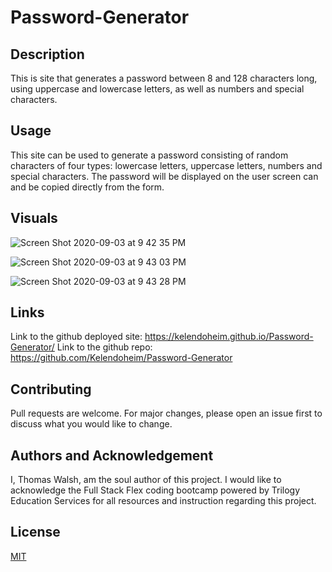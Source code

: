 # Password-Generator


## Description

This is site that generates a password between 8 and 128 characters long, using uppercase and lowercase letters, as well as numbers and special characters.

## Usage

This site can be used to generate a password consisting of random characters of four types: lowercase letters, uppercase letters, numbers and special characters. The password will be displayed on the user screen can and be copied directly from the form.

## Visuals
![Screen Shot 2020-09-03 at 9 42 35 PM](https://user-images.githubusercontent.com/68260323/92190270-b624e900-ee2e-11ea-886d-c7f5b11a0df0.png)

![Screen Shot 2020-09-03 at 9 43 03 PM](https://user-images.githubusercontent.com/68260323/92190283-c1781480-ee2e-11ea-9804-6cd166e9cea1.png)

![Screen Shot 2020-09-03 at 9 43 28 PM](https://user-images.githubusercontent.com/68260323/92190288-c89f2280-ee2e-11ea-9135-4861cae523fe.png)


## Links 
Link to the github deployed site:
https://kelendoheim.github.io/Password-Generator/
Link to the github repo:
https://github.com/Kelendoheim/Password-Generator

## Contributing
Pull requests are welcome. For major changes, please open an issue first to discuss what you would like to change.

## Authors and Acknowledgement
I, Thomas Walsh, am the soul author of this project. I would like to acknowledge the Full Stack Flex coding bootcamp powered by Trilogy Education Services for all resources and instruction regarding this project.

## License
[MIT](https://choosealicense.com/licenses/mit/)